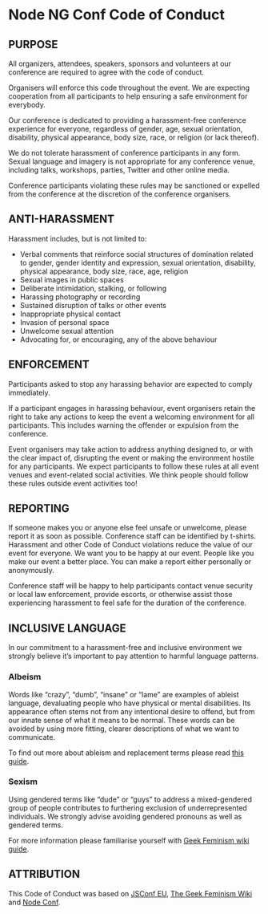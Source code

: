 # Node NG Conf Code of Conduct

## PURPOSE
All organizers, attendees, speakers, sponsors and volunteers at our conference are required to agree with the code of conduct.

Organisers will enforce this code throughout the event. We are expecting cooperation from all participants to help ensuring a safe environment for everybody.

Our conference is dedicated to providing a harassment-free conference experience for everyone, regardless of gender, age, sexual orientation, disability, physical appearance, body size, race, or religion (or lack thereof).

We do not tolerate harassment of conference participants in any form. Sexual language and imagery is not appropriate for any conference venue, including talks, workshops, parties, Twitter and other online media.

Conference participants violating these rules may be sanctioned or expelled from the conference at the discretion of the conference organisers.

## ANTI-HARASSMENT
Harassment includes, but is not limited to:

* Verbal comments that reinforce social structures of domination related to gender, gender identity and expression, sexual orientation, disability, physical appearance, body size, race, age, religion
* Sexual images in public spaces
* Deliberate intimidation, stalking, or following
* Harassing photography or recording
* Sustained disruption of talks or other events
* Inappropriate physical contact
* Invasion of personal space
* Unwelcome sexual attention
* Advocating for, or encouraging, any of the above behaviour

## ENFORCEMENT
Participants asked to stop any harassing behavior are expected to comply immediately.

If a participant engages in harassing behaviour, event organisers retain the right to take any actions to keep the event a welcoming environment for all participants. This includes warning the offender or expulsion from the conference.

Event organisers may take action to address anything designed to, or with the clear impact of, disrupting the event or making the environment hostile for any participants. We expect participants to follow these rules at all event venues and event-related social activities. We think people should follow these rules outside event activities too!

## REPORTING
If someone makes you or anyone else feel unsafe or unwelcome, please report it as soon as possible. Conference staff can be identified by t-shirts. Harassment and other Code of Conduct violations reduce the value of our event for everyone. We want you to be happy at our event. People like you make our event a better place. You can make a report either personally or anonymously.

Conference staff will be happy to help participants contact venue security or local law enforcement, provide escorts, or otherwise assist those experiencing harassment to feel safe for the duration of the conference.

## INCLUSIVE LANGUAGE
In our commitment to a harassment-free and inclusive environment we strongly believe it’s important to pay attention to harmful language patterns.

### Albeism
Words like “crazy”, “dumb”, “insane” or “lame” are examples of ableist language, devaluating people who have physical or mental disabilities. Its appearance often stems not from any intentional desire to offend, but from our innate sense of what it means to be normal. These words can be avoided by using more fitting, clearer descriptions of what we want to communicate.

To find out more about ableism and replacement terms please read [this guide](http://www.autistichoya.com/p/ableist-words-and-terms-to-avoid.html).

### Sexism
Using gendered terms like “dude” or “guys” to address a mixed-gendered group of people contributes to furthering exclusion of underrepresented individuals. We strongly advise avoiding gendered pronouns as well as gendered terms.

For more information please familiarise yourself with [Geek Feminism wiki guide](http://geekfeminism.wikia.com/wiki/Nonsexist_language).

## ATTRIBUTION
This Code of Conduct was based on [JSConf EU](https://2018.jsconf.eu/code-of-conduct/), [The Geek Feminism Wiki](http://geekfeminism.wikia.com/wiki/Nonsexist_language) and [Node Conf](http://nodeconf.com/code-of-conduct).
